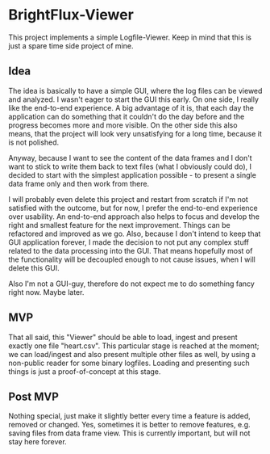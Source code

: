 # BrightFlux-Viewer

This project implements a simple Logfile-Viewer. Keep in mind that this is just a spare time
side project of mine.

## Idea

The idea is basically to have a simple GUI, where the log files can be viewed and analyzed.
I wasn't eager to start the GUI this early. On one side, I really like the end-to-end
experience. A big advantage of it is, that each day the application can do something that it 
couldn't do the day before and the progress becomes more and more visible. On the other side 
this also means, that the project will look very unsatisfying for a long time, because it is 
not polished. 

Anyway, because I want to see the content of the data frames and I don't want to stick to write 
them back to text files (what I obviously could do), I decided to start with the simplest application 
possible - to present a single data frame only and then work from there.

I will probably even delete this project and restart from scratch if I'm not satisfied with the 
outcome, but for now, I prefer the end-to-end experience over usability. An end-to-end approach 
also helps to focus and develop the right and smallest feature for the next improvement. Things 
can be refactored and improved as we go. Also, because I don't intend to keep that GUI application 
forever, I made the decision to not put any complex stuff related to the data processing into 
the GUI. That means hopefully most of the functionality will be decoupled enough to not cause
issues, when I will delete this GUI.  
  
Also I'm not a GUI-guy, therefore do not expect me to do something fancy right now. Maybe later.

## MVP

That all said, this "Viewer" should be able to load, ingest and present exactly one file 
"heart.csv". This particular stage is reached at the moment; we can load/ingest and also 
present multiple other files as well, by using a non-public reader for some binary logfiles. 
Loading and presenting such things is just a proof-of-concept at this stage.  

## Post MVP

Nothing special, just make it slightly better every time a feature is added, removed or changed.
Yes, sometimes it is better to remove features, e.g. saving files from data frame view. This is 
currently important, but will not stay here forever. 